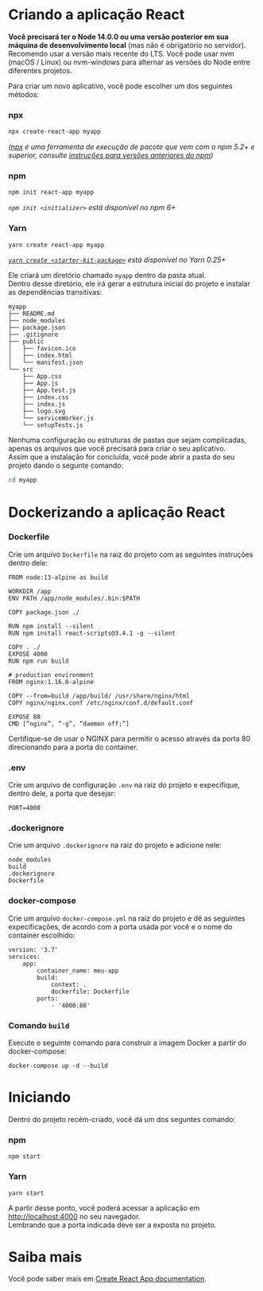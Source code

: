 # Criando a aplicação React 

**Você precisará ter o Node 14.0.0 ou uma versão posterior em sua máquina de desenvolvimento local** (mas não é obrigatório no servidor). Recomendo usar a versão mais recente do LTS. Você pode usar nvm (macOS / Linux) ou nvm-windows para alternar as versões do Node entre diferentes projetos.

Para criar um novo aplicativo, você pode escolher um dos seguintes métodos:

### npx

```sh
npx create-react-app myapp
```

_([npx](https://medium.com/@maybekatz/introducing-npx-an-npm-package-runner-55f7d4bd282b) é uma ferramenta de execução de pacote que vem com o npm 5.2+ e superior, consulte [instruções para versões anteriores do npm](https://gist.github.com/gaearon/4064d3c23a77c74a3614c498a8bb1c5f))_

### npm

```sh
npm init react-app myapp
```

_`npm init <initializer>` está disponível no npm 6+_

### Yarn

```sh
yarn create react-app myapp
```

_[`yarn create <starter-kit-package>`](https://yarnpkg.com/lang/en/docs/cli/create/) está disponível no Yarn 0.25+_

Ele criará um diretório chamado `myapp` dentro da pasta atual. <br>
Dentro desse diretório, ele irá gerar a estrutura inicial do projeto e instalar as dependências transitivas:

```
myapp
├── README.md
├── node_modules
├── package.json
├── .gitignore
├── public
│   ├── favicon.ico
│   ├── index.html
│   └── manifest.json
└── src
    ├── App.css
    ├── App.js
    ├── App.test.js
    ├── index.css
    ├── index.js
    ├── logo.svg
    └── serviceWorker.js
    └── setupTests.js
```
Nenhuma configuração ou estruturas de pastas que sejam complicadas, apenas os arquivos que você precisará para criar o seu aplicativo. <br>
Assim que a instalação for concluída, você pode abrir a pasta do seu projeto dando o segunte comando:

```sh
cd myapp
```

# Dockerizando a aplicação React

### Dockerfile
Crie um arquivo `Dockerfile` na raiz do projeto com as seguintes instruções dentro dele:

```
FROM node:13-alpine as build

WORKDIR /app
ENV PATH /app/node_modules/.bin:$PATH

COPY package.json ./

RUN npm install --silent
RUN npm install react-scripts@3.4.1 -g --silent

COPY . ./
EXPOSE 4000
RUN npm run build

# production environment
FROM nginx:1.16.0-alpine

COPY --from=build /app/build/ /usr/share/nginx/html
COPY nginx/nginx.conf /etc/nginx/conf.d/default.conf

EXPOSE 80
CMD [“nginx”, “-g”, “daemon off;”]
```

Certifique-se de usar o NGINX  para permitir o acesso através da porta 80 direcionando para a porta do container.

### .env
Crie um arquivo de configuração `.env` na raiz do projeto e expecifique, dentro dele, a porta que desejar:

```
PORT=4000
```

### .dockerignore
Crie um arquivo `.dockerignore` na raiz do projeto e adicione nele:

```
node_modules
build
.dockerignore
Dockerfile
```

### docker-compose
Crie um arquivo `docker-compose.yml` na raiz do projeto e dê as seguintes expecificações, de acordo com a porta usada por você e o nome do container escolhido:

```
version: '3.7'
services:
    app:
        container_name: meu-app
        build:
            context: .
            dockerfile: Dockerfile
        ports:
            - '4000:80'
```

### Comando `build`
Execute o seguinte comando para construir a imagem Docker a partir do docker-compose:

```
docker-compose up -d --build
```

# Iniciando
Dentro do projeto recém-criado, você dá um dos seguntes comando:

### npm

```
npm start
```

### Yarn

```
yarn start
```

A partir desse ponto, você poderá acessar a aplicação em [http://localhost:4000](http://localhost:4000) no seu navegador. <br>
Lembrando que a porta indicada deve ser a exposta no projeto.


# Saiba mais
Você pode saber mais em [Create React App documentation](https://facebook.github.io/create-react-app/docs/getting-started).




